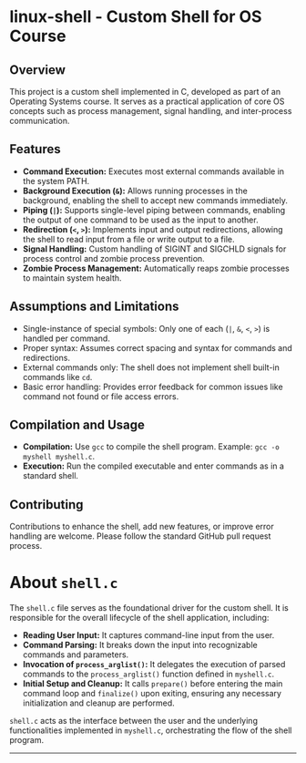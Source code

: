 # linux-shell - Custom Shell for OS Course

## Overview
This project is a custom shell implemented in C, developed as part of an Operating Systems course. It serves as a practical application of core OS concepts such as process management, signal handling, and inter-process communication.

## Features
- **Command Execution:** Executes most external commands available in the system PATH.
- **Background Execution (`&`):** Allows running processes in the background, enabling the shell to accept new commands immediately.
- **Piping (`|`):** Supports single-level piping between commands, enabling the output of one command to be used as the input to another.
- **Redirection (`<`, `>`):** Implements input and output redirections, allowing the shell to read input from a file or write output to a file.
- **Signal Handling:** Custom handling of SIGINT and SIGCHLD signals for process control and zombie process prevention.
- **Zombie Process Management:** Automatically reaps zombie processes to maintain system health.

## Assumptions and Limitations
- Single-instance of special symbols: Only one of each (`|`, `&`, `<`, `>`) is handled per command.
- Proper syntax: Assumes correct spacing and syntax for commands and redirections.
- External commands only: The shell does not implement shell built-in commands like `cd`.
- Basic error handling: Provides error feedback for common issues like command not found or file access errors.

## Compilation and Usage
- **Compilation:** Use `gcc` to compile the shell program. Example: `gcc -o myshell myshell.c`.
- **Execution:** Run the compiled executable and enter commands as in a standard shell.

## Contributing
Contributions to enhance the shell, add new features, or improve error handling are welcome. Please follow the standard GitHub pull request process.

# About `shell.c`
The `shell.c` file serves as the foundational driver for the custom shell. It is responsible for the overall lifecycle of the shell application, including:

- **Reading User Input:** It captures command-line input from the user.
- **Command Parsing:** It breaks down the input into recognizable commands and parameters.
- **Invocation of `process_arglist()`:** It delegates the execution of parsed commands to the `process_arglist()` function defined in `myshell.c`.
- **Initial Setup and Cleanup:** It calls `prepare()` before entering the main command loop and `finalize()` upon exiting, ensuring any necessary initialization and cleanup are performed.

`shell.c` acts as the interface between the user and the underlying functionalities implemented in `myshell.c`, orchestrating the flow of the shell program.

---
